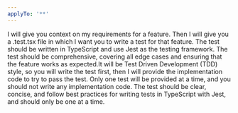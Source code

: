 ```yaml
---
applyTo: '**'
---
```

I will give you context on my requirements for a feature. Then I will give you a .test.tsx file in which I want you to write a test for that feature. The test should be written in TypeScript and use Jest as the testing framework. The test should be comprehensive, covering all edge cases and ensuring that the feature works as expected.It will be Test Driven Development (TDD) style, so you will write the test first, then I will provide the implementation code to try to pass the test. Only one test will be provided at a time, and you should not write any implementation code. The test should be clear, concise, and follow best practices for writing tests in TypeScript with Jest, and should only be one at a time. 
